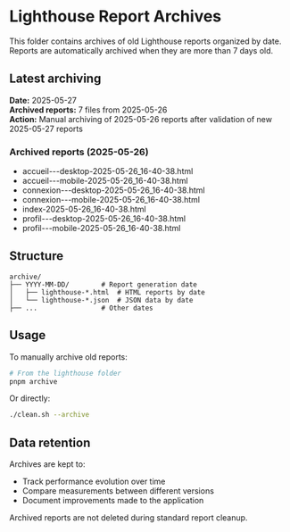 <!-- @format -->

# Lighthouse Report Archives

This folder contains archives of old Lighthouse reports organized by date. Reports are automatically archived when they are more than 7 days old.

## Latest archiving

**Date:** 2025-05-27  
**Archived reports:** 7 files from 2025-05-26  
**Action:** Manual archiving of 2025-05-26 reports after validation of new 2025-05-27 reports

### Archived reports (2025-05-26)

- accueil---desktop-2025-05-26_16-40-38.html
- accueil---mobile-2025-05-26_16-40-38.html
- connexion---desktop-2025-05-26_16-40-38.html
- connexion---mobile-2025-05-26_16-40-38.html
- index-2025-05-26_16-40-38.html
- profil---desktop-2025-05-26_16-40-38.html
- profil---mobile-2025-05-26_16-40-38.html

## Structure

```plaintext
archive/
├── YYYY-MM-DD/        # Report generation date
│   ├── lighthouse-*.html  # HTML reports by date
│   └── lighthouse-*.json  # JSON data by date
├── ...                # Other dates
```

## Usage

To manually archive old reports:

```bash
# From the lighthouse folder
pnpm archive
```

Or directly:

```bash
./clean.sh --archive
```

## Data retention

Archives are kept to:

- Track performance evolution over time
- Compare measurements between different versions
- Document improvements made to the application

Archived reports are not deleted during standard report cleanup.
